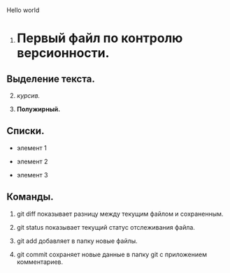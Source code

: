 Hello world

1. # Первый файл по контролю версионности.

## Выделение текста.

2. *курсив.*

3. **Полужирный.**

## Списки.

* элемент 1

* элемент 2

* элемент 3

## Команды.

1. git diff показывает разницу между текущим файлом и сохраненным.

2. git status показывает текущий статус отслеживания файла.

3. git add добавляет в папку новые файлы.

4. git commit сохраняет новые данные в папку git с приложением комментариев.